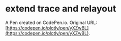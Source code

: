# extend trace and relayout

A Pen created on CodePen.io. Original URL: [https://codepen.io/plotly/pen/yXZwBL](https://codepen.io/plotly/pen/yXZwBL).


